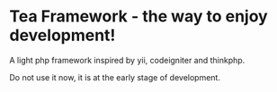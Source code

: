 Tea Framework - the way to enjoy development!
==========

A light php framework inspired by yii, codeigniter and thinkphp. 

Do not use it now, it is at the early stage of development.
